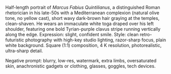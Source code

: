 Half-length portrait of *Marcus Fabius Quintilianus*, a distinguished Roman rhetorician in his late-50s with a Mediterranean complexion (natural olive tone, no yellow cast), short wavy dark-brown hair graying at the temples, clean-shaven. He wears an immaculate white toga draped over his left shoulder, featuring one bold Tyrian-purple clavus stripe running vertically along the edge. Expression: slight, confident smile. Style: clean retro-futuristic photography with high-key studio lighting, razor-sharp focus, plain white background. Square (1:1) composition, 4 K resolution, photorealistic, ultra-sharp detail.  

Negative prompt: blurry, low-res, watermark, extra limbs, oversaturated skin, anachronistic gadgets or clothing, glasses, goggles, tech devices.
